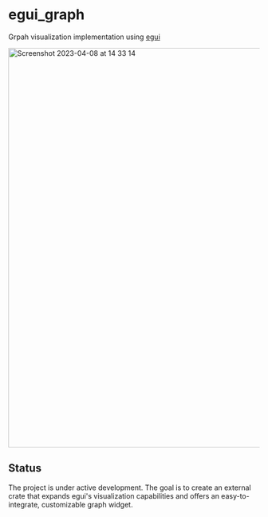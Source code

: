 # egui_graph
Grpah visualization implementation using [egui](https://github.com/emilk/egui)

<img width="801" alt="Screenshot 2023-04-08 at 14 33 14" src="https://user-images.githubusercontent.com/32969427/230716701-026b1349-7201-4930-9aed-7fd03fe2951b.png">

## Status
The project is under active development. The goal is to create an external crate that expands egui's visualization capabilities and offers an easy-to-integrate, customizable graph widget.
